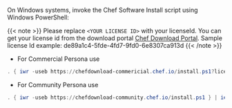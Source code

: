 On Windows systems, invoke the Chef Software Install script using
Windows PowerShell:

{{< note >}}
Please replace `<YOUR LICENSE ID>` with your licenseId. You can get your license id from the
download portal [Chef Download Portal](https://chef.io/downloads).
Sample license Id example: de89a1c4-5fde-4fd7-9fd0-6e8307ca913d
{{< /note >}}

- For Commercial Persona use

```powershell
. { iwr -useb https://chefdownload-commericial.chef.io/install.ps1?license_id=<YOUR LICENSE ID> } | iex; install
```

- For Community Persona use

```powershell
. { iwr -useb https://chefdownload-community.chef.io/install.ps1 } | iex; install
```
